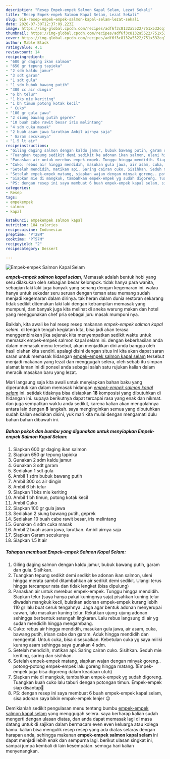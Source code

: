 ```yaml
---
description: "Resep Empek-empek Salmon Kapal Selam, Lezat Sekali"
title: "Resep Empek-empek Salmon Kapal Selam, Lezat Sekali"
slug: 916-resep-empek-empek-salmon-kapal-selam-lezat-sekali
date: 2020-07-30T12:37:09.223Z
image: https://img-global.cpcdn.com/recipes/adf6f3c8132a5522/751x532cq70/empek-empek-salmon-kapal-selam-foto-resep-utama.jpg
thumbnail: https://img-global.cpcdn.com/recipes/adf6f3c8132a5522/751x532cq70/empek-empek-salmon-kapal-selam-foto-resep-utama.jpg
cover: https://img-global.cpcdn.com/recipes/adf6f3c8132a5522/751x532cq70/empek-empek-salmon-kapal-selam-foto-resep-utama.jpg
author: Mable Black
ratingvalue: 4.1
reviewcount: 14
recipeingredient:
- "600 gr daging ikan salmon"
- "650 gr tepung tapioka"
- "2 sdm kaldu jamur"
- "3 sdt garam"
- "1 sdt gula"
- "1 sdm bubuk bawang putih"
- "300 cc air dingin"
- "6 bh telur"
- "1 bks mie keriting"
- "1 bh timun potong kotak kecil"
- " Cuko"
- "100 gr gula jawa"
- "2 siung bawang putih geprek"
- "10 buah cabe rawit besar iris melintang"
- "4 sdm cuka masak"
- "2 buah asam jawa larutkan Ambil airnya saja"
- " Garam secukunya"
- "1.5 lt air"
recipeinstructions:
- "Giling daging salmon dengan kaldu jamur, bubuk bawang putih, garam dan gula. Sisihkan."
- "Tuangkan tepung sedikit demi sedikit ke adonan ikan salmon, uleni hingga merata sambil ditambahkan air sedikit demi sedikit. Ulangi terus hingga tercampur rata dan tidak lengket (bisa dipulung)"
- "Panaskan air untuk merebus empek-empek. Tunggu hingga mendidih. Siapkan telur (saya hanya pakai kuningnya saja) pisahkan kuning telur diwadah mangkuk kecil, bulatkan adonan empek-empek kurang lebih 110 gr lalu buat ceruk tengahnya. Jaga agar bentuk adonan menyerupai cawan, lalu masukan kuning telur. Rekatkan ujung-ujung adonan sehingga berbentuk setengah lingkaran. Lalu rebus langsung di air yg sudah mendidih hingga mengambang."
- "Cuko: rebus air hingga mendidih, masukan gula jawa, air asam, cuka, bawang putih, irisan cabe dan garam. Aduk hingga mendidih dan mengental. Untuk cuka, bisa disesuaikan. Kebetulan cuka yg saya miliki kurang asam sehingga saya gunakan 4 sdm."
- "Setelah mendidih, matikan api. Saring cairan cuko. Sisihkan. Seduh mie keriting, saring dan sisihkan."
- "Setelah empek-empek matang, siapkan wajan dengan minyak goreng.. potong-potong empek-empek lalu goreng hingga matang. (Empek-empek juga bisa digoreng dalam keadaan utuh)"
- "Siapkan mie di mangkuk, tambahkan empek-empek yg sudah digoreng. Tuangkan kuah cuko lalu taburi dengan potongan timun. Empek-empek siap disantap💛"
- "PS: dengan resep ini saya membuat 6 buah empek-empek kapal selam, sisa adonan saya bikin empak-empek lenjer 😉"
categories:
- Resep
tags:
- empekempek
- salmon
- kapal

katakunci: empekempek salmon kapal 
nutrition: 184 calories
recipecuisine: Indonesian
preptime: "PT28M"
cooktime: "PT57M"
recipeyield: "2"
recipecategory: Dessert

---
```



![Empek-empek Salmon Kapal Selam](https://img-global.cpcdn.com/recipes/adf6f3c8132a5522/751x532cq70/empek-empek-salmon-kapal-selam-foto-resep-utama.jpg)

<b><i>empek-empek salmon kapal selam</i></b>, Memasak adalah bentuk hobi yang seru dilakukan oleh sebagian besar kelompok. tidak hanya para wanita, sebagian laki laki juga banyak yang senang dengan kegemaran ini. walau hanya untuk sekedar seru seruan dengan teman atau memang sudah menjadi kegemaran dalam dirinya. tak heran dalam dunia restoran sekarang tidak sedikit ditemukan laki laki dengan ketrampilan memasak yang mumpuni, dan banyak juga kita melihat di aneka warung makan dan hotel yang menggunakan chef pria sebagai juru masak mumpuni nya.

Baiklah, kita awali ke hal resep resep makanan <i>empek-empek salmon kapal selam</i>. di tengah tengah kegiatan kita, bisa jadi akan terasa menggembirakan jika sejenak kita menyempatkan sedikit waktu untuk memasak empek-empek salmon kapal selam ini. dengan keberhasilan anda dalam memasak menu tersebut, akan menjadikan diri anda bangga oleh hasil olahan kita sendiri. apalagi disini dengan situs ini kita akan dapat saran saran untuk memasak hidangan <u>empek-empek salmon kapal selam</u> tersebut menjadi makanan yang lezat dan menggugah selera, oleh sebab itu simpan alamat laman ini di ponsel anda sebagai salah satu rujukan kalian dalam meracik masakan baru yang lezat.




Mari langsung saja kita awali untuk menyiapkan bahan baku yang diperuntuk kan dalam memasak hidangan <u><i>empek-empek salmon kapal selam</i></u> ini. setidak tidaknya bisa disiapkan <b>18</b> komposisi yang dibutuhkan di hidangan ini. supaya berikutnya dapat tercapai rasa yang enak dan nikmat. dan juga sempatkan waktu anda sedikit, karena kalian akan mengolahnya antara lain dengan <b>8</b> langkah. saya menginginkan semua yang dibutuhkan sudah kalian sediakan disini, yuk mari kita mulai dengan mengamati dulu bahan bahan dibawah ini.

<!--inarticleads1-->

##### Bahan pokok dan bumbu yang digunakan untuk menyiapkan Empek-empek Salmon Kapal Selam:

1. Siapkan 600 gr daging ikan salmon
1. Siapkan 650 gr tepung tapioka
1. Gunakan 2 sdm kaldu jamur
1. Gunakan 3 sdt garam
1. Sediakan 1 sdt gula
1. Ambil 1 sdm bubuk bawang putih
1. Ambil 300 cc air dingin
1. Ambil 6 bh telur
1. Siapkan 1 bks mie keriting
1. Ambil 1 bh timun, potong kotak kecil
1. Ambil  Cuko
1. Siapkan 100 gr gula jawa
1. Sediakan 2 siung bawang putih, geprek
1. Sediakan 10 buah cabe rawit besar, iris melintang
1. Gunakan 4 sdm cuka masak
1. Ambil 2 buah asam jawa, larutkan. Ambil airnya saja
1. Siapkan  Garam secukunya
1. Siapkan 1.5 lt air




<!--inarticleads2-->

##### Tahapan membuat Empek-empek Salmon Kapal Selam:

1. Giling daging salmon dengan kaldu jamur, bubuk bawang putih, garam dan gula. Sisihkan.
1. Tuangkan tepung sedikit demi sedikit ke adonan ikan salmon, uleni hingga merata sambil ditambahkan air sedikit demi sedikit. Ulangi terus hingga tercampur rata dan tidak lengket (bisa dipulung)
1. Panaskan air untuk merebus empek-empek. Tunggu hingga mendidih. Siapkan telur (saya hanya pakai kuningnya saja) pisahkan kuning telur diwadah mangkuk kecil, bulatkan adonan empek-empek kurang lebih 110 gr lalu buat ceruk tengahnya. Jaga agar bentuk adonan menyerupai cawan, lalu masukan kuning telur. Rekatkan ujung-ujung adonan sehingga berbentuk setengah lingkaran. Lalu rebus langsung di air yg sudah mendidih hingga mengambang.
1. Cuko: rebus air hingga mendidih, masukan gula jawa, air asam, cuka, bawang putih, irisan cabe dan garam. Aduk hingga mendidih dan mengental. Untuk cuka, bisa disesuaikan. Kebetulan cuka yg saya miliki kurang asam sehingga saya gunakan 4 sdm.
1. Setelah mendidih, matikan api. Saring cairan cuko. Sisihkan. Seduh mie keriting, saring dan sisihkan.
1. Setelah empek-empek matang, siapkan wajan dengan minyak goreng.. potong-potong empek-empek lalu goreng hingga matang. (Empek-empek juga bisa digoreng dalam keadaan utuh)
1. Siapkan mie di mangkuk, tambahkan empek-empek yg sudah digoreng. Tuangkan kuah cuko lalu taburi dengan potongan timun. Empek-empek siap disantap💛
1. PS: dengan resep ini saya membuat 6 buah empek-empek kapal selam, sisa adonan saya bikin empak-empek lenjer 😉




Demikianlah sedikit pengulasan menu tentang bumbu <u>empek-empek salmon kapal selam</u> yang menggugah selera. saya berharap kalian sudah mengerti dengan ulasan diatas, dan anda dapat memasak lagi di masa datang untuk di sajikan dalam bermacam even even keluarga atau kolega kamu. kalian bisa mengulik resep resep yang ada diatas selaras dengan harapan anda, sehingga makanan <b>empek-empek salmon kapal selam</b> ini dapat menjadi lebih enak dan sempurna lagi. berikut ulasan singkat ini, sampai jumpa kembali di lain kesempatan. semoga hari kalian menyenangkan.
